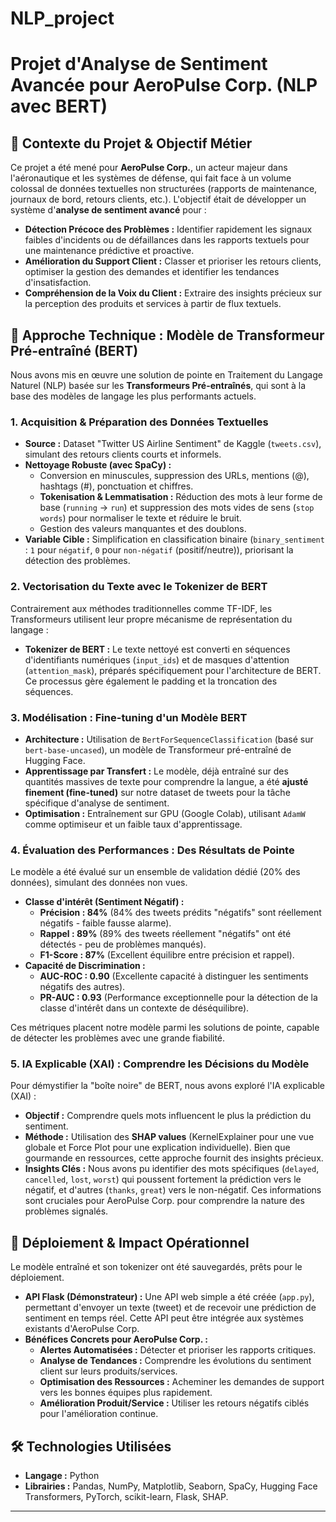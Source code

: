 # NLP_project
# Projet d'Analyse de Sentiment Avancée pour AeroPulse Corp. (NLP avec BERT)

## 🎯 Contexte du Projet & Objectif Métier

Ce projet a été mené pour **AeroPulse Corp.**, un acteur majeur dans l'aéronautique et les systèmes de défense, qui fait face à un volume colossal de données textuelles non structurées (rapports de maintenance, journaux de bord, retours clients, etc.). L'objectif était de développer un système d'**analyse de sentiment avancé** pour :

-   **Détection Précoce des Problèmes :** Identifier rapidement les signaux faibles d'incidents ou de défaillances dans les rapports textuels pour une maintenance prédictive et proactive.
-   **Amélioration du Support Client :** Classer et prioriser les retours clients, optimiser la gestion des demandes et identifier les tendances d'insatisfaction.
-   **Compréhension de la Voix du Client :** Extraire des insights précieux sur la perception des produits et services à partir de flux textuels.

## 🚀 Approche Technique : Modèle de Transformeur Pré-entraîné (BERT)

Nous avons mis en œuvre une solution de pointe en Traitement du Langage Naturel (NLP) basée sur les **Transformeurs Pré-entraînés**, qui sont à la base des modèles de langage les plus performants actuels.

### **1. Acquisition & Préparation des Données Textuelles**

*   **Source :** Dataset "Twitter US Airline Sentiment" de Kaggle (`tweets.csv`), simulant des retours clients courts et informels.
*   **Nettoyage Robuste (avec SpaCy) :**
    *   Conversion en minuscules, suppression des URLs, mentions (@), hashtags (#), ponctuation et chiffres.
    *   **Tokenisation & Lemmatisation :** Réduction des mots à leur forme de base (`running` -> `run`) et suppression des mots vides de sens (`stop words`) pour normaliser le texte et réduire le bruit.
    *   Gestion des valeurs manquantes et des doublons.
*   **Variable Cible :** Simplification en classification binaire (`binary_sentiment` : `1` pour `négatif`, `0` pour `non-négatif` (positif/neutre)), priorisant la détection des problèmes.

### **2. Vectorisation du Texte avec le Tokenizer de BERT**

Contrairement aux méthodes traditionnelles comme TF-IDF, les Transformeurs utilisent leur propre mécanisme de représentation du langage :
*   **Tokenizer de BERT :** Le texte nettoyé est converti en séquences d'identifiants numériques (`input_ids`) et de masques d'attention (`attention_mask`), préparés spécifiquement pour l'architecture de BERT. Ce processus gère également le padding et la troncation des séquences.

### **3. Modélisation : Fine-tuning d'un Modèle BERT**

*   **Architecture :** Utilisation de `BertForSequenceClassification` (basé sur `bert-base-uncased`), un modèle de Transformeur pré-entraîné de Hugging Face.
*   **Apprentissage par Transfert :** Le modèle, déjà entraîné sur des quantités massives de texte pour comprendre la langue, a été **ajusté finement (fine-tuned)** sur notre dataset de tweets pour la tâche spécifique d'analyse de sentiment.
*   **Optimisation :** Entraînement sur GPU (Google Colab), utilisant `AdamW` comme optimiseur et un faible taux d'apprentissage.

### **4. Évaluation des Performances : Des Résultats de Pointe**
Le modèle a été évalué sur un ensemble de validation dédié (20% des données), simulant des données non vues.

*   **Classe d'intérêt (Sentiment Négatif) :**
    *   **Précision : 84%** (84% des tweets prédits "négatifs" sont réellement négatifs - faible fausse alarme).
    *   **Rappel : 89%** (89% des tweets réellement "négatifs" ont été détectés - peu de problèmes manqués).
    *   **F1-Score : 87%** (Excellent équilibre entre précision et rappel).
*   **Capacité de Discrimination :**
    *   **AUC-ROC : 0.90** (Excellente capacité à distinguer les sentiments négatifs des autres).
    *   **PR-AUC : 0.93** (Performance exceptionnelle pour la détection de la classe d'intérêt dans un contexte de déséquilibre).

Ces métriques placent notre modèle parmi les solutions de pointe, capable de détecter les problèmes avec une grande fiabilité.

### **5. IA Explicable (XAI) : Comprendre les Décisions du Modèle**

Pour démystifier la "boîte noire" de BERT, nous avons exploré l'IA explicable (XAI) :
*   **Objectif :** Comprendre quels mots influencent le plus la prédiction du sentiment.
*   **Méthode :** Utilisation des **SHAP values** (KernelExplainer pour une vue globale et Force Plot pour une explication individuelle). Bien que gourmande en ressources, cette approche fournit des insights précieux.
*   **Insights Clés :** Nous avons pu identifier des mots spécifiques (`delayed`, `cancelled`, `lost`, `worst`) qui poussent fortement la prédiction vers le négatif, et d'autres (`thanks`, `great`) vers le non-négatif. Ces informations sont cruciales pour AeroPulse Corp. pour comprendre la nature des problèmes signalés.

## 🚀 **Déploiement & Impact Opérationnel**

Le modèle entraîné et son tokenizer ont été sauvegardés, prêts pour le déploiement.

*   **API Flask (Démonstrateur) :** Une API web simple a été créée (`app.py`), permettant d'envoyer un texte (tweet) et de recevoir une prédiction de sentiment en temps réel. Cette API peut être intégrée aux systèmes existants d'AeroPulse Corp.
*   **Bénéfices Concrets pour AeroPulse Corp. :**
    *   **Alertes Automatisées :** Détecter et prioriser les rapports critiques.
    *   **Analyse de Tendances :** Comprendre les évolutions du sentiment client sur leurs produits/services.
    *   **Optimisation des Ressources :** Acheminer les demandes de support vers les bonnes équipes plus rapidement.
    *   **Amélioration Produit/Service :** Utiliser les retours négatifs ciblés pour l'amélioration continue.

## 🛠️ **Technologies Utilisées**

*   **Langage :** Python
*   **Librairies :** Pandas, NumPy, Matplotlib, Seaborn, SpaCy, Hugging Face Transformers, PyTorch, scikit-learn, Flask, SHAP.

---
